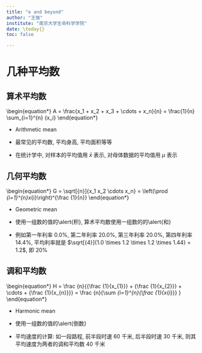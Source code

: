 ```yaml
---
title: "e and beyond"
author: "王强"
institute: "南京大学生命科学学院"
date: \today{}
toc: false

---
```


# 几种平均数

## 算术平均数

\begin{equation*}
    A = \frac{x_1 + x_2 + x_3 + \cdots + x_n}{n} = \frac{1}{n} \sum_{i=1}^{n} {x_i}
\end{equation*}

* Arithmetic mean

* 最常见的平均数, 平均身高, 平均面积等等 

* 在统计学中, 对样本的平均值用 $\bar{x}$ 表示, 对母体数据的平均值用 $\mu$ 表示

## 几何平均数

\begin{equation*}
    G = \sqrt[{n}]{x_1 x_2 \cdots x_n} = \left(\prod _{i=1}^{n}x_{i}\right)^{\frac {1}{n}}
\end{equation*}

* Geometric mean

* 使用一组数的值的\alert{积}, 算术平均数使用一组数的的\alert{和}

* 例如第一年利率 0.0%, 第二年利率 20.0%, 第三年利率 20.0%, 第四年利率 14.4%, 平均利率就是
    $\sqrt[{4}]{1.0 \times 1.2 \times 1.2 \times 1.44} = 1.2$, 即 20%

## 调和平均数

\begin{equation*}
    H = \frac {n}{{\frac {1}{x_{1}}} + {\frac {1}{x_{2}}} + \cdots + {\frac {1}{x_{n}}}}
          = \frac {n}{\sum _{i=1}^{n}{\frac {1}{x_{i}}} }
\end{equation*}

* Harmonic mean

* 使用一组数的值的\alert{倒数}

* 平均速度的计算: 如一段路程, 前半段时速 60 千米, 后半段时速 30 千米, 则其平均速度为两者的调和平均数 40 千米


